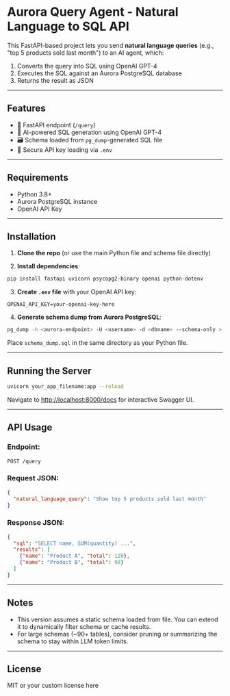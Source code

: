# Aurora Query Agent - Natural Language to SQL API

This FastAPI-based project lets you send **natural language queries** (e.g., "top 5 products sold last month") to an AI agent, which:

1. Converts the query into SQL using OpenAI GPT-4
2. Executes the SQL against an Aurora PostgreSQL database
3. Returns the result as JSON

---

## Features

* 🔌 FastAPI endpoint (`/query`)
* 🤖 AI-powered SQL generation using OpenAI GPT-4
* 🗃️ Schema loaded from `pg_dump`-generated SQL file
* 🔐 Secure API key loading via `.env`

---

## Requirements

* Python 3.8+
* Aurora PostgreSQL instance
* OpenAI API Key

---

## Installation

1. **Clone the repo** (or use the main Python file and schema file directly)

2. **Install dependencies**:

```bash
pip install fastapi uvicorn psycopg2-binary openai python-dotenv
```

3. **Create `.env` file** with your OpenAI API key:

```env
OPENAI_API_KEY=your-openai-key-here
```

4. **Generate schema dump from Aurora PostgreSQL**:

```bash
pg_dump -h <aurora-endpoint> -U <username> -d <dbname> --schema-only > schema_dump.sql
```

Place `schema_dump.sql` in the same directory as your Python file.

---

## Running the Server

```bash
uvicorn your_app_filename:app --reload
```

Navigate to [http://localhost:8000/docs](http://localhost:8000/docs) for interactive Swagger UI.

---

## API Usage

### Endpoint:

`POST /query`

### Request JSON:

```json
{
  "natural_language_query": "Show top 5 products sold last month"
}
```

### Response JSON:

```json
{
  "sql": "SELECT name, SUM(quantity) ...",
  "results": [
    {"name": "Product A", "total": 120},
    {"name": "Product B", "total": 98}
  ]
}
```

---

## Notes

* This version assumes a static schema loaded from file. You can extend it to dynamically filter schema or cache results.
* For large schemas (\~90+ tables), consider pruning or summarizing the schema to stay within LLM token limits.

---

## License

MIT or your custom license here
